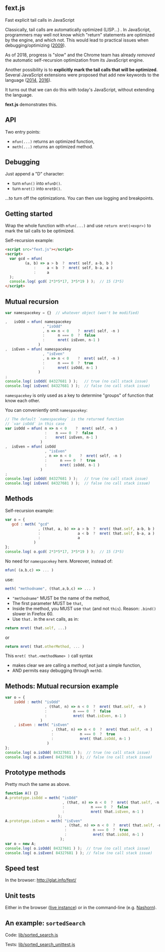 ## fext.js
Fast explicit tail calls in JavaScript

Classically, tail calls are automatically optimized (LISP...) . In JavaScript, 
programmers may well not know which "return" statements are optimized by the engine, and which not.
This would lead to practical issues when debugging/optimizing ([2009](http://neopythonic.blogspot.de/2009/04/final-words-on-tail-calls.html)).

As of 2018, progress is "slow" and the Chrome team has already *removed* the automatic self-recursion optimization from its JavaScript engine.

Another possibility is to **explicitly mark the tail calls that will be optimized**. Several JavaScript extensions were proposed that add new keywords to the language ([2014](http://glat.info/mlocjs2014/index.html#7), [2016](https://github.com/tc39/proposal-ptc-syntax)).

It turns out that we can do this with today's JavaScript, without extending the language.

**fext.js** demonstrates this.

## API

Two entry points:
 * `mfun(...)` returns an optimized function,
 * `meth(...)` returns an optimized method.

## Debugging

Just append a "D" character:

 * turn `mfun()` into `mfunD()`.
 * turn `mret()` into `mretD()`.

...to turn off the optimizations. You can then use logging and
breakpoints.

## Getting started

Wrap the whole function with `mfun(...)` and use `return mret(<expr>)` to mark the tail calls to be optimized.

Self-recursion example:
```html
<script src="fext.js"></script>
<script>
  var gcd = mfun(
         (a, b) => a > b  ?  mret( self, a-b, b )
             :     a < b  ?  mret( self, b-a, a )
             :     a
  );
  console.log( gcd( 2*3*5*17, 3*5*19 ) );  // 15 (3*5)
</script>
```
  
 ## Mutual recursion
 
 ```js
 var namespacekey = {}  // whatever object (won't be modified)

,   isOdd = mfun( namespacekey
                  , "isOdd"
                  , n => n < 0    ?  mret( self, -n )
                  :      n === 0  ?  false
                  :      mret( isEven, n-1 )
                )
,  isEven = mfun( namespacekey
                  , "isEven"
                  , n => n < 0    ?  mret( self, -n )
                  :      n === 0  ?  true
                  :      mret( isOdd, n-1 )
                )
;
console.log( isOdd( 84327681 ) );   // true (no call stack issue)
console.log( isEven( 84327681 ) );  // false (no call stack issue)
```
 
`namespacekey` is only used as a key to determine "groups" of function that know each other.

You can conveniently omit `namespacekey`:
```js
// The default `namespacekey` is the returned function
// `var isOdd` in this case
var isOdd = mfun( n => n < 0    ?  mret( self, -n )
                  :    n === 0  ?  false
                  :    mret( isEven, n-1 )
                )
,  isEven = mfun( isOdd
                  , "isEven"
                  , n => n < 0    ?  mret( self, -n )
                  :      n === 0  ?  true
                  :      mret( isOdd, n-1 )
                )
;
console.log( isOdd( 84327681 ) );   // true (no call stack issue)
console.log( isEven( 84327681 ) );  // false (no call stack issue)
```

## Methods

Self-recursion example:
 ```js
 var o = {
    gcd : meth( "gcd"
                , (that, a, b) => a > b  ?  mret( that.self, a-b, b )
                :                 a < b  ?  mret( that.self, b-a, a )
                :                 a
              )
};
console.log( o.gcd( 2*3*5*17, 3*5*19 ) );  // 15 (3*5)
```

No need for `namespacekey` here. Moreover, instead of:
```js
mfun( (a,b,c) => ... )
```
use:
```js
meth( "methodname", (that,a,b,c) => ... )
```
 * `"methodname"` MUST be the name of the method,
 * The first parameter MUST be `that`,
 * Inside the method, you MUST use `that` (and not `this`). Reason: `.bind()` slower in Firefox 60.
 * Use `that.` in the `mret` calls, as in:
```js
return mret( that.self, ...)
```
or
```js
return mret( that.otherMethod, ... )
```

This `mret( that.<methodName> )` call syntax
 * makes clear we are calling a *method*, not just a simple function,
 * AND permits easy debugging through `methD`.
 
## Methods: Mutual recursion example
```js
var o = {
    isOdd : meth( "isOdd"
                  , (that, n) => n < 0  ?  mret( that.self, -n )
                  :            n === 0  ?  false
                  :            mret( that.isEven, n-1 )
                )
    , isEven : meth( "isEven"
                     , (that, n) => n < 0  ?  mret( that.self, -n )
                     :            n === 0  ?  true
                     :            mret( that.isOdd, n-1 )
                   )
};
console.log( o.isOdd( 84327681 ) );  // true (no call stack issue)
console.log( o.isEven( 84327681 ) ); // false (no call stack issue)
```

## Prototype methods

Pretty much the same as above.

```js
function A() {}
A.prototype.isOdd = meth( "isOdd"
                          , (that, n) => n < 0  ?  mret( that.self, -n )
                          :            n === 0  ?  false
                          :            mret( that.isEven, n-1 )
                        );
A.prototype.isEven = meth( "isEven"
                           , (that, n) => n < 0  ?  mret( that.self, -n )
                           :            n === 0  ?  true
                           :            mret( that.isOdd, n-1 )
                         );
var o = new A;
console.log( o.isOdd( 84327681 ) );  // true (no call stack issue)
console.log( o.isEven( 84327681 ) ); // false (no call stack issue)
```

## Speed test

In the browser: http://glat.info/fext/

## Unit tests

Either in the browser ([live instance](http://glat.info/fext/)) or in the command-line (e.g. [Nashorn](https://github.com/glathoud/fext/tree/master/nashorn)).

## An example: `sortedSearch`

Code: [lib/sorted_search.js](lib/sorted_search.js)

Tests: [lib/sorted_search_unittest.js](lib/sorted_search_unittest.js)
